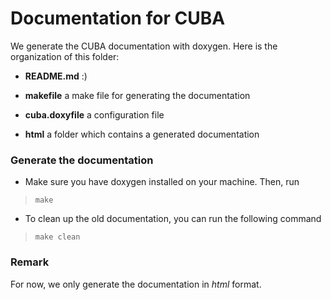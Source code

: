 # Documentation for CUBA

We generate the CUBA documentation with doxygen. Here is the organization of this folder:


- __README.md__ :)

- __makefile__ a make file for generating the documentation

- __cuba.doxyfile__ a configuration file

- __html__ a folder which contains a generated documentation


### Generate the documentation

- Make sure you have doxygen installed on your machine. Then, run

>     make

- To clean up the old documentation, you can run the following command

>     make clean

### Remark

For now, we only generate the documentation in _html_ format. 

